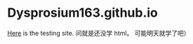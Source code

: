 # Dysprosium163.github.io
[Here](https://dysprosium163.github.io/) is the testing site.
    问就是还没学 html。
    可能明天就学了吧）

